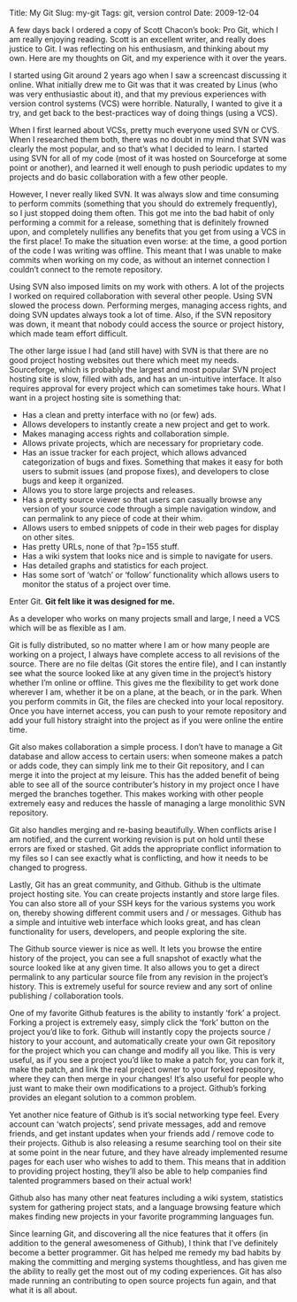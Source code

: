 Title: My Git
Slug: my-git
Tags: git, version control
Date: 2009-12-04


A few days back I ordered a copy of Scott Chacon’s book: Pro Git, which I am
really enjoying reading. Scott is an excellent writer, and really does justice
to Git. I was reflecting on his enthusiasm, and thinking about my own. Here are
my thoughts on Git, and my experience with it over the years.

I started using Git around 2 years ago when I saw a screencast discussing it
online. What initially drew me to Git was that it was created by Linus (who was
very enthusiastic about it), and that my previous experiences with version
control systems (VCS) were horrible. Naturally, I wanted to give it a try, and
get back to the best-practices way of doing things (using a VCS).

When I first learned about VCSs, pretty much everyone used SVN or CVS. When I
researched them both, there was no doubt in my mind that SVN was clearly the
most popular, and so that’s what I decided to learn. I started using SVN for all
of my code (most of it was hosted on Sourceforge at some point or another), and
learned it well enough to push periodic updates to my projects and do basic
collaboration with a few other people.

However, I never really liked SVN. It was always slow and time consuming to
perform commits (something that you should do extremely frequently), so I just
stopped doing them often. This got me into the bad habit of only performing a
commit for a release, something that is definitely frowned upon, and completely
nullifies any benefits that you get from using a VCS in the first place! To make
the situation even worse: at the time, a good portion of the code I was writing
was offline. This meant that I was unable to make commits when working on my
code, as without an internet connection I couldn’t connect to the remote
repository.

Using SVN also imposed limits on my work with others. A lot of the projects I
worked on required collaboration with several other people. Using SVN slowed the
process down. Performing merges, managing access rights, and doing SVN updates
always took a lot of time. Also, if the SVN repository was down, it meant that
nobody could access the source or project history, which made team effort
difficult.

The other large issue I had (and still have) with SVN is that there are no good
project hosting websites out there which meet my needs. Sourceforge, which is
probably the largest and most popular SVN project hosting site is slow, filled
with ads, and has an un-intuitive interface. It also requires approval for every
project which can sometimes take hours. What I want in a project hosting site is
something that:

- Has a clean and pretty interface with no (or few) ads.
- Allows developers to instantly create a new project and get to work.
- Makes managing access rights and collaboration simple.
- Allows private projects, which are necessary for proprietary code.
- Has an issue tracker for each project, which allows advanced categorization of
  bugs and fixes. Something that makes it easy for both users to submit issues
  (and propose fixes), and developers to close bugs and keep it organized.
- Allows you to store large projects and releases.
- Has a pretty source viewer so that users can casually browse any version of
  your source code through a simple navigation window, and can permalink to any
  piece of code at their whim.
- Allows users to embed snippets of code in their web pages for display on other
  sites.
- Has pretty URLs, none of that ?p=155 stuff.
- Has a wiki system that looks nice and is simple to navigate for users.
- Has detailed graphs and statistics for each project.
- Has some sort of ‘watch’ or ‘follow’ functionality which allows users to
  monitor the status of a project over time.


Enter Git. **Git felt like it was designed for me.**

As a developer who works on many projects small and large, I need a VCS which
will be as flexible as I am.

Git is fully distributed, so no matter where I am or how many people are working
on a project, I always have complete access to all revisions of the source.
There are no file deltas (Git stores the entire file), and I can instantly see
what the source looked like at any given time in the project’s history whether
I’m online or offline. This gives me the flexibility to get work done wherever I
am, whether it be on a plane, at the beach, or in the park. When you perform
commits in Git, the files are checked into your local repository. Once you have
internet access, you can push to your remote repository and add your full
history straight into the project as if you were online the entire time.

Git also makes collaboration a simple process. I don’t have to manage a Git
database and allow access to certain users: when someone makes a patch or adds
code, they can simply link me to their Git repository, and I can merge it into
the project at my leisure. This has the added benefit of being able to see all
of the source contributer’s history in my project once I have merged the
branches together. This makes working with other people extremely easy and
reduces the hassle of managing a large monolithic SVN repository.

Git also handles merging and re-basing beautifully. When conflicts arise I am
notified, and the current working revision is put on hold until these errors are
fixed or stashed. Git adds the appropriate conflict information to my files so I
can see exactly what is conflicting, and how it needs to be changed to progress.

Lastly, Git has an great community, and Github. Github is the ultimate project
hosting site. You can create projects instantly and store large files. You can
also store all of your SSH keys for the various systems you work on, thereby
showing different commit users and / or messages. Github has a simple and
intuitive web interface which looks great, and has clean functionality for
users, developers, and people exploring the site.

The Github source viewer is nice as well. It lets you browse the entire history
of the project, you can see a full snapshot of exactly what the source looked
like at any given time. It also allows you to get a direct permalink to any
particular source file from any revision in the project’s history. This is
extremely useful for source review and any sort of online publishing /
collaboration tools.

One of my favorite Github features is the ability to instantly ‘fork’ a project.
Forking a project is extremely easy, simply click the ‘fork’ button on the
project you’d like to fork. Github will instantly copy the projects source /
history to your account, and automatically create your own Git repository for
the project which you can change and modify all you like. This is very useful,
as if you see a project you’d like to make a patch for, you can fork it, make
the patch, and link the real project owner to your forked repository, where they
can then merge in your changes! It’s also useful for people who just want to
make their own modifications to a project. Github’s forking provides an elegant
solution to a common problem.

Yet another nice feature of Github is it’s social networking type feel. Every
account can ‘watch projects’, send private messages, add and remove friends, and
get instant updates when your friends add / remove code to their projects.
Github is also releasing a resume searching tool on their site at some point in
the near future, and they have already implemented resume pages for each user
who wishes to add to them. This means that in addition to providing project
hosting, they’ll also be able to help companies find talented programmers based
on their actual work!

Github also has many other neat features including a wiki system, statistics
system for gathering project stats, and a language browsing feature which makes
finding new projects in your favorite programming languages fun.

Since learning Git, and discovering all the nice features that it offers (in
addition to the general awesomeness of Github), I think that I’ve definitely
become a better programmer. Git has helped me remedy my bad habits by making the
committing and merging systems thoughtless, and has given me the ability to
really get the most out of my coding experiences. Git has also made running an
contributing to open source projects fun again, and that what it is all about.
